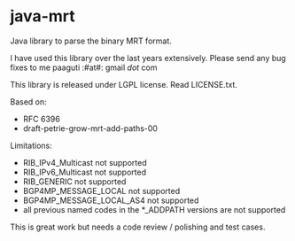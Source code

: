 java-mrt
========

Java library to parse the binary MRT format.

I have used this library over the last years extensively.
Please send any bug fixes to me paaguti :#at#: gmail _dot_ com

This library is released under LGPL license. Read LICENSE.txt.

Based on:
* RFC 6396
* draft-petrie-grow-mrt-add-paths-00

Limitations:
* RIB_IPv4_Multicast not supported
* RIB_IPv6_Multicast not supported
* RIB_GENERIC not supported
* BGP4MP_MESSAGE_LOCAL not supported
* BGP4MP_MESSAGE_LOCAL_AS4 not supported
* all previous named codes in the *_ADDPATH versions are not supported

This is great work but needs a code review / polishing and test cases.
